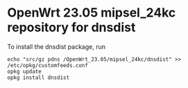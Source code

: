 OpenWrt 23.05 mipsel_24kc repository for dnsdist
========

To install the dnsdist package, run

```
echo "src/gz pdns /OpenWrt_23.05/mipsel_24kc/dnsdist" >> /etc/opkg/customfeeds.conf
opkg update
opkg install dnsdist
```

